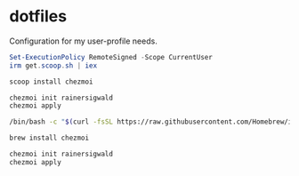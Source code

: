 # dotfiles
Configuration for my user-profile needs.

```powershell
Set-ExecutionPolicy RemoteSigned -Scope CurrentUser
irm get.scoop.sh | iex

scoop install chezmoi

chezmoi init rainersigwald
chezmoi apply
```

```sh
/bin/bash -c "$(curl -fsSL https://raw.githubusercontent.com/Homebrew/install/HEAD/install.sh)"

brew install chezmoi

chezmoi init rainersigwald
chezmoi apply
```
